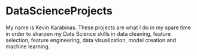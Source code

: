# DataScienceProjects
My name is Kevin Karabinas.
These projects are what I do in my spare time in order to sharpen my Data Science skills in data cleaning, feature selection, feature engineering, data visualization, model creation and machine learning.
